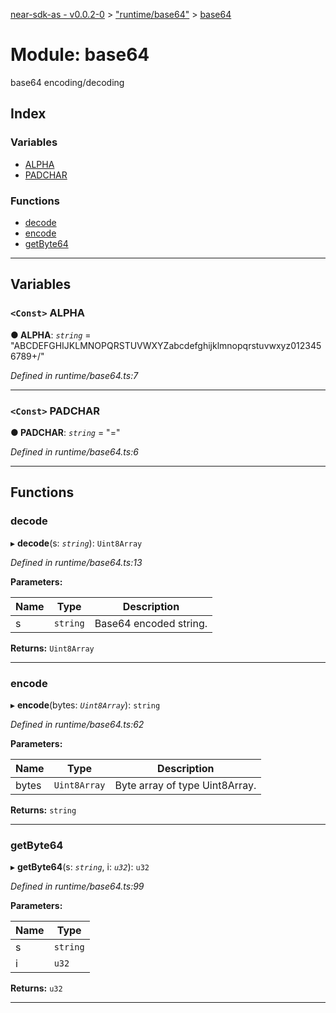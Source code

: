 [near-sdk-as - v0.0.2-0](../README.md) > ["runtime/base64"](../modules/_runtime_base64_.md) > [base64](../modules/_runtime_base64_.base64.md)

# Module: base64

base64 encoding/decoding

## Index

### Variables

* [ALPHA](_runtime_base64_.base64.md#alpha)
* [PADCHAR](_runtime_base64_.base64.md#padchar)

### Functions

* [decode](_runtime_base64_.base64.md#decode)
* [encode](_runtime_base64_.base64.md#encode)
* [getByte64](_runtime_base64_.base64.md#getbyte64)

---

## Variables

<a id="alpha"></a>

### `<Const>` ALPHA

**● ALPHA**: *`string`* = "ABCDEFGHIJKLMNOPQRSTUVWXYZabcdefghijklmnopqrstuvwxyz0123456789+/"

*Defined in runtime/base64.ts:7*

___
<a id="padchar"></a>

### `<Const>` PADCHAR

**● PADCHAR**: *`string`* = "="

*Defined in runtime/base64.ts:6*

___

## Functions

<a id="decode"></a>

###  decode

▸ **decode**(s: *`string`*): `Uint8Array`

*Defined in runtime/base64.ts:13*

**Parameters:**

| Name | Type | Description |
| ------ | ------ | ------ |
| s | `string` |  Base64 encoded string. |

**Returns:** `Uint8Array`

___
<a id="encode"></a>

###  encode

▸ **encode**(bytes: *`Uint8Array`*): `string`

*Defined in runtime/base64.ts:62*

**Parameters:**

| Name | Type | Description |
| ------ | ------ | ------ |
| bytes | `Uint8Array` |  Byte array of type Uint8Array. |

**Returns:** `string`

___
<a id="getbyte64"></a>

###  getByte64

▸ **getByte64**(s: *`string`*, i: *`u32`*): `u32`

*Defined in runtime/base64.ts:99*

**Parameters:**

| Name | Type |
| ------ | ------ |
| s | `string` |
| i | `u32` |

**Returns:** `u32`

___

